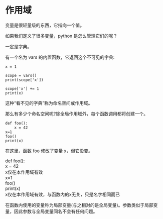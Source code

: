 # 作用域

变量是很轻量级的东西，它指向一个值。

如果我们定义了很多变量，python 是怎么管理它们的呢？

一定是字典。

有一个名为 vars 的内置函数，它返回这个不可见的字典:

<div class="run"></div>

```python3
x = 1

scope = vars()
print(scope['x'])

scope['x'] += 1
print(x)
```

这种“看不见的字典”称为命名空间或作用域。

那么有多少个命名空间呢?除全局作用域外，每个函数调用都将创建一个。

<div class="run"></div>

```python3
def foo():
    x = 42
x=1
foo()
print(x)
```

在这里，函数 foo 修改了变量 x，但它没变。

<div class="flex flex-col bg-cyan-500 dark:bg-cyan-800 rounded">
<div class="bg-sky-500 dark:bg-sky-900 mt-4 mx-1 rounded py-2 px-1 flex flex-row justify-between">
<div>
def foo():<br/>
<span class="ml-5">x = 42</span></div>
<div class="mr-12"><span >x仅在本作用域有效</span></div>
</div>

<div class="ml-2 flex flex-row justify-between">
<div>x=1<br/>
foo()<br/>
print(x)<br/></div>
<div class="mr-4">x仅在本作用域有效，与函数内的x无关，只是名字相同而已</div>
</div>
</div>

在函数内使用的变量称为局部变量(与之相对的是全局变量)。参数类似于局部变量，因此参数与全局变量同名不会有任何问题。
